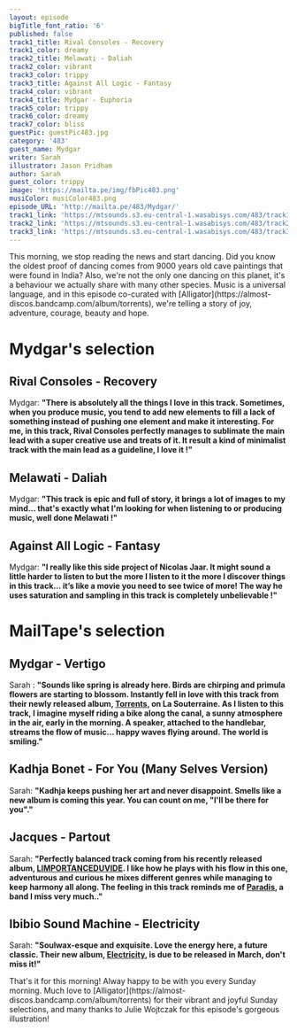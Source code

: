 ```yaml
---
layout: episode
bigTitle_font_ratio: '6'
published: false
track1_title: Rival Consoles - Recovery
track1_color: dreamy
track2_title: Melawati - Daliah
track2_color: vibrant
track3_color: trippy
track3_title: Against All Logic - Fantasy
track4_color: vibrant
track4_title: Mydgar - Euphoria
track5_color: trippy
track6_color: dreamy
track7_color: bliss
guestPic: guestPic483.jpg
category: '483'
guest_name: Mydgar
writer: Sarah
illustrator: Jason Pridham
author: Sarah
guest_color: trippy
image: 'https://mailta.pe/img/fbPic483.png'
musiColor: musiColor483.png
episode_URL: 'http://mailta.pe/483/Mydgar/'
track1_link: 'https://mtsounds.s3.eu-central-1.wasabisys.com/483/track1.mp3'
track2_link: 'https://mtsounds.s3.eu-central-1.wasabisys.com/483/track2.mp3'
track3_link: 'https://mtsounds.s3.eu-central-1.wasabisys.com/483/track3.mp3'
---
```

<p id="introduction">This morning, we stop reading the news and start dancing. Did you know the oldest proof of dancing comes from 9000 years old cave paintings that were found in India? Also, we're not the only one dancing on this planet, it's a behaviour we actually share with many other species. Music is a universal language, and in this episode co-curated with [Alligator](https://almost-discos.bandcamp.com/album/torrents), we're telling a story of joy, adventure, courage, beauty and hope.
</p>

# Mydgar's selection

## Rival Consoles - Recovery
Mydgar: **"**There is absolutely all the things I love in this track. Sometimes, when you produce music, you tend to add new elements to fill a lack of something instead of pushing one element and make it interesting. For me, in this track, Rival Consoles perfectly manages to sublimate the main lead with a super creative use and treats of it. It result a kind of minimalist track with the main lead as a guideline, I love it !**"**

## Melawati - Daliah
Mydgar: **"**This track is epic and full of story, it brings a lot of images to my mind... that's exactly what I'm looking for when listening to or producing music, well done Melawati !**"**

## Against All Logic - Fantasy
Mydgar: **"**I really like this side project of Nicolas Jaar. It might sound a little harder to listen to but the more I listen to it the more I discover things in this track... it’s like a movie you need to see twice of more! The way he uses saturation and sampling in this track is completely unbelievable !**"**

# MailTape's selection

## Mydgar - Vertigo
Sarah : **"**Sounds like spring is already here. Birds are chirping and primula flowers are starting to blossom. Instantly fell in love with this track from their newly released album, [Torrents](https://almost-discos.bandcamp.com/album/torrents), on La Souterraine. As I listen to this track, I imagine myself riding a bike along the canal, a sunny atmosphere in the air, early in the morning. A speaker, attached to the handlebar, streams the flow of music... happy waves flying around. The world is smiling.**"**

## Kadhja Bonet - For You (Many Selves Version)
Sarah: **"**Kadhja keeps pushing her art and never disappoint. Smells like a new album is coming this year. You can count on me, "I'll be there for you".**"**

## Jacques - Partout
Sarah: **"**Perfectly balanced track coming from his recently released album, [LIMPORTANCEDUVIDE](https://jacques.bandcamp.com/album/limportanceduvide). I like how he plays with his flow in this one, adventurous and curious he mixes different genres while managing to keep harmony all along. The feeling in this track reminds me of [Paradis](https://www.mailta.pe/172/paradis/), a band I miss very much..**"**

## Ibibio Sound Machine - Electricity
Sarah: **"**Soulwax-esque and exquisite. Love the energy here, a future classic. Their new album, [Electricity](https://ibibiosoundmachine.bandcamp.com/album/electricity-2), is due to be released in March, don't miss it!**"**

<p id="outroduction">That's it for this morning! Alway happy to be with you every Sunday morning. Much love to [Alligator](https://almost-discos.bandcamp.com/album/torrents) for their vibrant and joyful Sunday selections, and many thanks to Julie Wojtczak for this episode's gorgeous illustration!</p>
